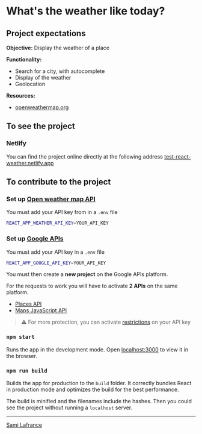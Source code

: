# What's the weather like today?

## Project expectations

**Objective:** Display the weather of a place

**Functionality:**

- Search for a city, with autocomplete
- Display of the weather
- Geolocation

**Resources:**

- [openweathermap.org](https://home.openweathermap.org)

## To see the project

### Netlify

You can find the project online directly at the following address [test-react-weather.netlify.app](https://test-react-weather.netlify.app)

## To contribute to the project

### Set up [Open weather map API](https://openweathermap.org/api)

You must add your API key from in a `.env` file

```bash
REACT_APP_WEATHER_API_KEY=YOUR_API_KEY
```

### Set up [Google APIs](https://console.cloud.google.com/apis/library?filter=category:maps)

You must add your API key in a `.env` file

```bash
REACT_APP_GOOGLE_API_KEY=YOUR_API_KEY
```

You must then create a **new project** on the Google APIs platform.

For the requests to work you will have to activate **2 APIs** on the same platform.

- [Places API](https://console.cloud.google.com/apis/library/places-backend.googleapis.com?filter=category:maps&id=ecefdd63-ee2b-4751-b6c3-8e9113791baf)
- [Maps JavaScript API](https://console.cloud.google.com/apis/library/maps-backend.googleapis.com?filter=category:maps&id=fd73ab50-9916-4cde-a0f6-dc8be0a0d425)

> ⚠️ For more protection, you can activate [restrictions](https://console.cloud.google.com/apis/credentials/key/2addfa09-f3f4-4b52-8d8c-7d9888d33461) on your API key

### `npm start`

Runs the app in the development mode.
Open [localhost:3000](http://localhost:3000) to view it in the browser.

### `npm run build`

Builds the app for production to the `build` folder.
It correctly bundles React in production mode and optimizes the build for the best performance.

The build is minified and the filenames include the hashes.
Then you could see the project without running a `localhost` server.

---

[Sami Lafrance](https://www.samilafrance.com/)
